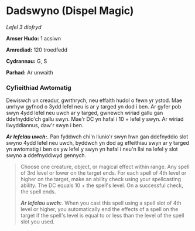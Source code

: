 # Dadswyno (Dispel Magic)

*Lefel 3 diofryd*

**Amser Hudo:** 1 acsiwn

**Amrediad:** 120 troedfedd

**Cydrannau:** G, S

**Parhad:** Ar unwaith

### Cyfieithiad Awtomatig

Dewiswch un creadur, gwrthrych, neu effaith hudol o fewn yr ystod. Mae unrhyw gyfnod o 3ydd lefel neu is ar y targed yn dod i ben. Ar gyfer pob swyn 4ydd lefel neu uwch ar y targed, gwnewch wiriad gallu gan ddefnyddio'ch gallu swyn. Mae'r DC yn hafal i 10 + lefel y swyn. Ar wiriad llwyddiannus, daw'r swyn i ben.

***Ar lefelau uwch:***. Pan fyddwch chi'n llunio'r swyn hwn gan ddefnyddio slot swyno 4ydd lefel neu uwch, byddwch yn dod ag effeithiau swyn ar y targed yn awtomatig i ben os yw lefel y swyn yn hafal i neu'n llai na lefel y slot swyno a ddefnyddiwyd gennych.

>  Choose one creature, object, or magical effect within range. Any spell of 3rd level or lower on the target ends. For each spell of 4th level or higher on the target, make an ability check using your spellcasting ability. The DC equals 10 + the spell's level. On a successful check, the spell ends.
>  
>  ***Ar lefelau uwch:***. When you cast this spell using a spell slot of 4th level or higher, you automatically end the effects of a spell on the target if the spell's level is equal to or less than the level of the spell slot you used.